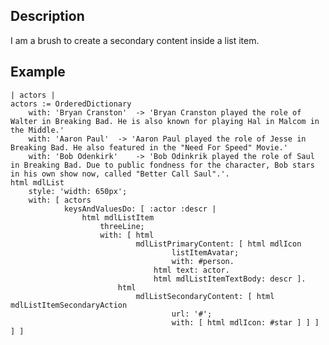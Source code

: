 Description
--------------------

I am a brush to create a secondary content inside a list item.

Example
--------------------

	| actors |
	actors := OrderedDictionary
		with: 'Bryan Cranston' 	-> 'Bryan Cranston played the role of Walter in Breaking Bad. He is also known for playing Hal in Malcom in the Middle.'
		with: 'Aaron Paul' 	-> 'Aaron Paul played the role of Jesse in Breaking Bad. He also featured in the "Need For Speed" Movie.'
		with: 'Bob Odenkirk'	-> 'Bob Odinkrik played the role of Saul in Breaking Bad. Due to public fondness for the character, Bob stars in his own show now, called "Better Call Saul".'.
	html mdlList
		style: 'width: 650px';
		with: [ actors
				keysAndValuesDo: [ :actor :descr | 
					html mdlListItem
						threeLine;
						with: [ html
								mdlListPrimaryContent: [ html mdlIcon
										listItemAvatar;
										with: #person.
									html text: actor.
									html mdlListItemTextBody: descr ].
							html
								mdlListSecondaryContent: [ html mdlListItemSecondaryAction
										url: '#';
										with: [ html mdlIcon: #star ] ] ] ] ]